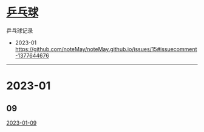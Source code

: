 # [乒乓球](https://github.com/noteMay/noteMay.github.io/issues/15)

乒乓球记录

- 2023-01 https://github.com/noteMay/noteMay.github.io/issues/15#issuecomment-1377644676

---

# 2023-01

## 09

[2023-01-09](https://9852.ru/images/2023/01/10/20230111015803.jpg)